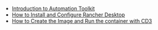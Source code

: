 * [Introduction to Automation Toolkit](https://www.youtube.com/watch?v=rwxjbYWNbTo&t=57s)
* [How to Install and Configure Rancher Desktop](https://www.youtube.com/watch?v=2QNAOJpeJZc)
* [How to Create the Image and Run the container with CD3](https://www.youtube.com/watch?v=FUUiSZmDFI4)

